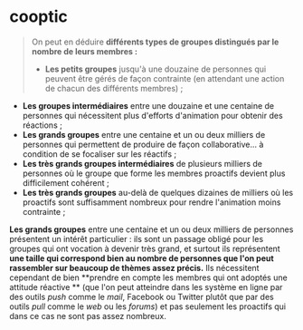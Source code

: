 # cooptic
>On peut en déduire **différents types de groupes distingués par le nombre de leurs membres :**
>* **Les petits groupes** jusqu'à une douzaine de personnes qui peuvent être gérés de façon contrainte (en attendant une action de chacun des différents membres) ;
* **Les groupes intermédiaires** entre une douzaine et une centaine de personnes qui nécessitent plus d'efforts d'animation pour obtenir des réactions ;
* **Les grands groupes** entre une centaine et un ou deux milliers de personnes qui permettent de produire de façon collaborative... à condition de se focaliser sur les réactifs ;
* **Les très grands groupes intermédiaires** de plusieurs milliers de personnes où le groupe que forme les membres proactifs devient plus difficilement cohérent ;
* **Les très grands groupes** au-delà de quelques dizaines de milliers où les proactifs sont suffisamment nombreux pour rendre l'animation moins contrainte ;

**Les grands groupes** entre une centaine et un ou deux milliers de personnes présentent un intérêt particulier : ils sont un passage obligé pour les groupes qui ont vocation à devenir très grand, et surtout ils représentent **une taille qui correspond bien au nombre de personnes que l'on peut rassembler sur beaucoup de thèmes assez précis.** Ils nécessitent cependant de bien **prendre en compte les membres qui ont adoptés une attitude réactive ** (que l'on peut atteindre dans les système en ligne par des outils *push* comme le *mail*, Facebook ou Twitter plutôt que par des outils *pull* comme le *web* ou les *forums*) et pas seulement les proactifs qui dans ce cas ne sont pas assez nombreux.
